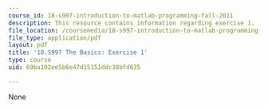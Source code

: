 ```yaml
---
course_id: 18-s997-introduction-to-matlab-programming-fall-2011
description: This resource contains information regarding exercise 1.
file_location: /coursemedia/18-s997-introduction-to-matlab-programming-fall-2011/69ba102ee5b6e47d15151ddc38bfd635_MIT18_S997F11_Exercise_1.pdf
file_type: application/pdf
layout: pdf
title: '18.S997 The Basics: Exercise 1'
type: course
uid: 69ba102ee5b6e47d15151ddc38bfd635

---
```

None